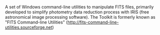 A set of Windows command-line utilities to manipulate FITS files, primarily developed to simplify photometry data reduction process with IRIS (free astronomical image processing software).
The Toolkit is formerly known as "FITS Command-line Utilities" (http://fits-command-line-utilities.sourceforge.net)

